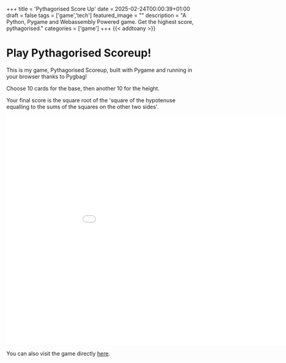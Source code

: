 +++
title = 'Pythagorised Score Up'
date = 2025-02-24T00:00:39+01:00
draft = false
tags = ['game','tech']
featured_image = ""
description = "A Python, Pygame and Webassembly Powered game. Get the highest score, pythagorised."
categories = ['game']
+++
{{< addtoany >}} 

# Play Pythagorised Scoreup!

This is my game, Pythagorised Scoreup, built with Pygame and running in your browser thanks to Pygbag!

Choose 10 cards for the base, then another 10 for the height.

Your final score is the square root of the 'square of the hypotenuse equalling to the sums of the squares on the other two sides'.

<iframe src="/pythag/index.html" width="1000" height="600" style="border: none;"></iframe>

You can also visit the game directly [here](/pythag/index.html).
